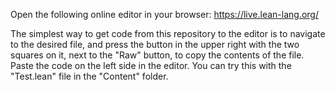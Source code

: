 


Open the following online editor in your browser:
https://live.lean-lang.org/

The simplest way to get code from this repository to the editor is to navigate to the desired file, and press the button in the upper right with the two squares on it, next to the "Raw" button, to copy the contents of the file. Paste the code on the left side in the editor.
You can try this with the "Test.lean" file in the "Content" folder.
